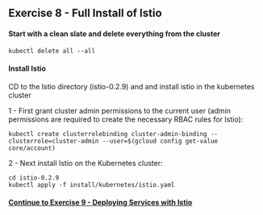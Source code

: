 ## Exercise 8 - Full Install of Istio

#### Start with a clean slate and delete everything from the cluster

`kubectl delete all --all`

#### Install Istio

CD to the Istio directory (istio-0.2.9) and and install istio in the kubernetes cluster

1 - First grant cluster admin permissions to the current user (admin permissions are required to create the necessary RBAC rules for Istio):

`kubectl create clusterrolebinding cluster-admin-binding --clusterrole=cluster-admin --user=$(gcloud config get-value core/account)`

2 - Next install Istio on the Kubernetes cluster:

```
cd istio-0.2.9
kubectl apply -f install/kubernetes/istio.yaml
```


#### [Continue to Exercise 9 - Deploying Services with Istio](../exercise-9/README.md)
